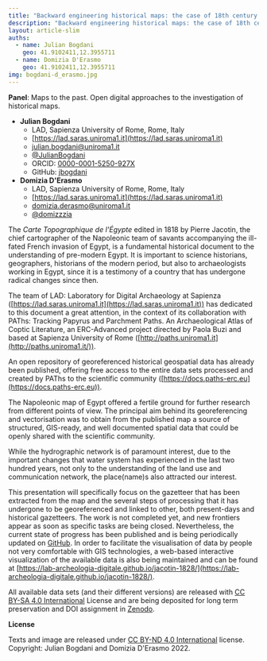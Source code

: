```yaml
---
title: "Backward engineering historical maps: the case of 18th century gazetteer of the Napoleonic map of Egypt"
description: "Backward engineering historical maps: the case of 18th century gazetteer of the Napoleonic map of Egypt"
layout: article-slim
auths:
  - name: Julian Bogdani
    geo: 41.9102411,12.3955711
  - name: Domizia D'Erasmo
    geo: 41.9102411,12.3955711
img: bogdani-d_erasmo.jpg
---
```



**Panel**: Maps to the past. Open digital approaches to the investigation of historical maps.

- **Julian Bogdani**
  - LAD, Sapienza University of Rome, Rome, Italy
  - [https://lad.saras.uniroma1.it](https://lad.saras.uniroma1.it)
  - [julian.bogdani@uniroma1.it](mailto:julian.bogdani@uniroma1.it)
  - [@JulianBogdani](https://twitter.com/JulianBogdani)
  - ORCID: [0000-0001-5250-927X](https://orcid.org/0000-0001-5250-927X)
  - GitHub: [jbogdani](https://github.com/jbogdani/)
- **Domizia D'Erasmo**
  - LAD, Sapienza University of Rome, Rome, Italy
  - [https://lad.saras.uniroma1.it](https://lad.saras.uniroma1.it)
  - [domizia.derasmo@uniroma1.it](mailto:domizia.derasmo@uniroma1.it)
  - [@domizzzia](https://twitter.com/domizzzia)

The _Carte Topographique de l'Égypte_ edited in 1818 by Pierre Jacotin, the chief cartographer of the Napoleonic team of savants accompanying the ill-fated French invasion of Egypt, is a fundamental historical document to the understanding of pre-modern Egypt. It is important to science historians, geographers, historians of the modern period, but also to archaeologists working in Egypt, since it is a testimony of a country that has undergone radical changes since then.

The team of LAD: Laboratory for Digital Archaeology at Sapienza ([https://lad.saras.uniroma1.it](https://lad.saras.uniroma1.it)) 
has dedicated to this document a great attention, in the context of its collaboration with PAThs: Tracking Papyrus and Parchment Paths. An Archaeological Atlas of Coptic Literature, an ERC-Advanced project directed by Paola Buzi and based at Sapienza University of Rome ([http://paths.uniroma1.it](http://paths.uniroma1.it/)). 

An open repository of georeferenced historical geospatial data has already been published, offering free access to the entire data sets processed and created by PAThs to the scientific community ([https://docs.paths-erc.eu](https://docs.paths-erc.eu)).

The Napoleonic map of Egypt offered a fertile ground for further research from different points of view. The principal aim behind its georeferencing and vectorisation was to obtain from the published map a source of structured, GIS-ready, and well documented spatial data that could be openly shared with the scientific community. 

While the hydrographic network is of paramount interest, due to the important changes that water system has experienced in the last two hundred years, not only to the understanding of the land use and communication network, the place(name)s also attracted our interest. 

This presentation will specifically focus on the gazetteer that has been extracted from the map and the several steps of processing that it has undergone to be georeferenced and linked to other, both present-days and historical gazetteers. The work is not completed yet, and new frontiers appear as soon as specific tasks are being closed. Nevertheless, the current state of progress has been published and is being periodically updated on [GitHub](https://github.com/lab-archeologia-digitale/jacotin-1828). In order to facilitate the visualisation of data by people not very comfortable with GIS technologies, a web-based interactive visualization of the available data is also being maintained and can be found at [https://lab-archeologia-digitale.github.io/jacotin-1828/](https://lab-archeologia-digitale.github.io/jacotin-1828/).

All available data sets (and their different versions) are released with [CC BY-SA 4.0 International](https://github.com/lab-archeologia-digitale/jacotin-1828/blob/master/LICENSE) License and are being deposited for long term preservation and DOI assignment in [Zenodo](https://zenodo.org/badge/latestdoi/484014787).


**License**

Texts and image are released under [CC BY-ND 4.0 International](https://creativecommons.org/licenses/by-nd/4.0/) license. Copyright: Julian Bogdani and Domizia D'Erasmo 2022.
